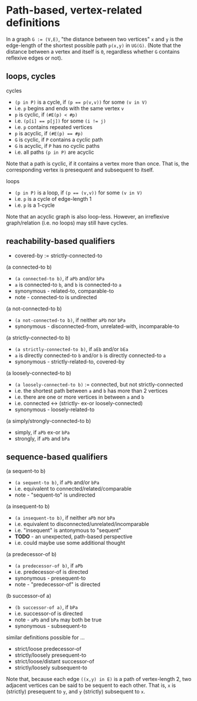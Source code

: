 
<!-- ======================================================================= -->
# Path-based, vertex-related definitions

In a graph `G := (V,E)`, "the distance between two vertices" `x` and `y` is the
edge-length of the shortest possible path `p(x,y)` in `UG(G)`. (Note that the
distance between a vertex and itself is `0`, regardless whether `G` contains
reflexive edges or not).

<!-- ======================================================================= -->
## loops, cycles

cycles

* `(p in P)` is a cycle, if `(p == p(v,v))` for some `(v in V)`
* i.e. `p` begins and ends with the same vertex `v`
* `p` is cyclic, if `(#E(p) < #p)`
* i.e. `(p[i] == p[j])` for some `(i != j)`
* i.e. `p` contains repeated vertices
* `p` is acyclic, if `(#E(p) == #p)`
* `G` is cyclic, if `P` contains a cyclic path
* `G` is acyclic, if `P` has no cyclic paths
* i.e. all paths `(p in P)` are acyclic

Note that a path is cyclic, if it contains a vertex more than once.
That is, the corresponding vertex is presequent and subsequent to itself.

loops

* `(p in P)` is a loop, if `(p == (v,v))` for some `(v in V)`
* i.e. `p` is a cycle of edge-length 1
* i.e. `p` is a 1-cycle

Note that an acyclic graph is also loop-less. However, an irreflexive
graph/relation (i.e. no loops) may still have cycles.

<!-- ======================================================================= -->
## reachability-based qualifiers

* covered-by := strictly-connected-to

(a connected-to b)

* `(a connected-to b)`, if `aPb` and/or `bPa`
* `a` is connected-to `b`, and `b` is connected-to `a`
* synonymous - related-to, comparable-to
* note - connected-to is undirected

(a not-connected-to b)

* `(a not-connected-to b)`, if neither `aPb` nor `bPa`
* synonymous - disconnected-from, unrelated-with, incomparable-to

(a strictly-connected-to b)

* `(a strictly-connected-to b)`, if `aEb` and/or `bEa`
* `a` is directly connected-to `b` and/or `b` is directly connected-to `a`
* synonymous - strictly-related-to, covered-by

(a loosely-connected-to b)

* `(a loosely-connected-to b)` := connected, but not strictly-connected
* i.e. the shortest path between `a` and `b` has more than 2 vertices
* i.e. there are one or more vertices in between `a` and `b`
* i.e. connected <-> (strictly- ex-or loosely-connected)
* synonymous - loosely-related-to

(a simply/strongly-connected-to b)

* simply, if `aPb` ex-or `bPa`
* strongly, if `aPb` and `bPa`

<!-- ======================================================================= -->
## sequence-based qualifiers

(a sequent-to b)

* `(a sequent-to b)`, if `aPb` and/or `bPa`
* i.e. equivalent to connected/related/comparable
* note - "sequent-to" is undirected

(a insequent-to b)

* `(a insequent-to b)`, if neither `aPb` nor `bPa`
* i.e. equivalent to disconnected/unrelated/incomparable
* i.e. "insequent" is antonymous to "sequent"
* **TODO** - an unexpected, path-based perspective
* i.e. could maybe use some additional thought

(a predecessor-of b)

* `(a predecessor-of b)`, if `aPb`
* i.e. predecessor-of is directed
* synonymous - presequent-to
* note - "predecessor-of" is directed

(b successor-of a)

* `(b successor-of a)`, if `bPa`
* i.e. successor-of is directed
* note - `aPb` and `bPa` may both be true
* synonymous - subsequent-to

similar definitions possible for ...

* strict/loose predecessor-of
* strictly/loosely presequent-to
* strict/loose/distant successor-of
* strictly/loosely subsequent-to

Note that, because each edge `((x,y) in E)` is a path of vertex-length 2, two
adjacent vertices can be said to be sequent to each other. That is, `x` is
(strictly) presequent to `y`, and `y` (strictly) subsequent to `x`.
